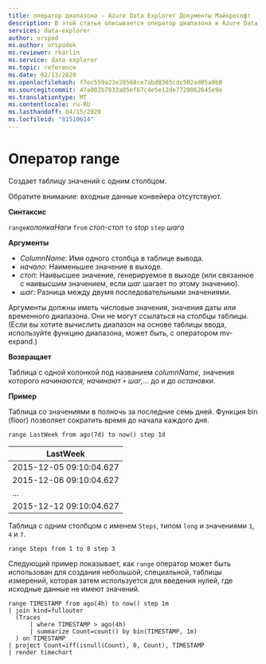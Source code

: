 ```yaml
---
title: оператор диапазона - Azure Data Explorer Документы Майкрософт
description: В этой статье описывается оператор диапазона в Azure Data Explorer.
services: data-explorer
author: orspod
ms.author: orspodek
ms.reviewer: rkarlin
ms.service: data-explorer
ms.topic: reference
ms.date: 02/13/2020
ms.openlocfilehash: f7ec559a23e28568ce7abd8365cdc502ad05a9b0
ms.sourcegitcommit: 47a002b7032a05ef67c4e5e12de7720062645e9e
ms.translationtype: MT
ms.contentlocale: ru-RU
ms.lasthandoff: 04/15/2020
ms.locfileid: "81510614"
---
```

# <a name="range-operator"></a>Оператор range

Создает таблицу значений с одним столбцом.

Обратите внимание: входные данные конвейера отсутствуют. 

**Синтаксис**

`range`*колонкаНаги* `from` *стоп-стоп* `to` *stop* `step` *шага*

**Аргументы**

* *ColumnName*: Имя одного столбца в таблице вывода.
* *начало*: Наименьшее значение в выходе.
* *стоп*: Наивысшее значение, генерируемое в выходе (или связанное с наивысшим значением, если *шаг* шагает по этому значению).
* *шаг*: Разница между двумя последовательными значениями. 

Аргументы должны иметь числовые значения, значения даты или временного диапазона. Они не могут ссылаться на столбцы таблицы. (Если вы хотите вычислить диапазон на основе таблицы ввода, используйте функцию диапазона, может быть, с оператором mv-expand.) 

**Возвращает**

Таблица с одной колонкой под названием *columnName*, значения которого *начинаются,* *начинают* `+` *шаг,*... до и до *остановки*.

**Пример**  

Таблица со значениями в полночь за последние семь дней. Функция bin (floor) позволяет сократить время до начала каждого дня.

```kusto
range LastWeek from ago(7d) to now() step 1d
```

|LastWeek|
|---|
|2015-12-05 09:10:04.627|
|2015-12-06 09:10:04.627|
|...|
|2015-12-12 09:10:04.627|


Таблица с одним столбцом с именем `Steps`, типом `long` и значениями `1`, `4` и `7`.

```kusto
range Steps from 1 to 8 step 3
```

Следующий пример показывает, как `range` оператор может быть использован для создания небольшой, специальной, таблицы измерений, которая затем используется для введения нулей, где исходные данные не имеют значений.

```kusto
range TIMESTAMP from ago(4h) to now() step 1m
| join kind=fullouter
  (Traces
      | where TIMESTAMP > ago(4h)
      | summarize Count=count() by bin(TIMESTAMP, 1m)
  ) on TIMESTAMP
| project Count=iff(isnull(Count), 0, Count), TIMESTAMP
| render timechart  
```